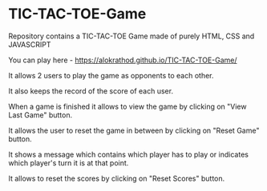 # TIC-TAC-TOE-Game
Repository contains a TIC-TAC-TOE Game made of purely HTML, CSS and JAVASCRIPT

You can play here - https://alokrathod.github.io/TIC-TAC-TOE-Game/

It allows 2 users to play the game as opponents to each other.

It also keeps the record of the score of each user.

When a game is finished it allows to view the game by clicking on "View Last Game" button.

It allows the user to reset the game in between by clicking on "Reset Game" button.

It shows a message which contains which player has to play or indicates which player's turn it is at that point.

It allows to reset the scores by clicking on "Reset Scores" button.

